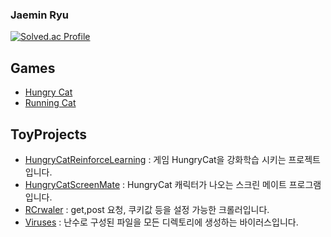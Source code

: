 ### Jaemin Ryu

[![Solved.ac Profile](http://mazassumnida.wtf/api/v2/generate_badge?boj=ryujm1828)](https://solved.ac/ryujm1828/)  

## Games
- [Hungry Cat](https://play.google.com/store/apps/details?id=com.Truer.HungryCat)
- [Running Cat](https://play.google.com/store/apps/details?id=com.Truer.RunningCat)
## ToyProjects
- [HungryCatReinforceLearning](https://github.com/ryujm1828/HungryCatReinforceLearning) : 게임 HungryCat을 강화학습 시키는 프로젝트입니다.
- [HungryCatScreenMate](https://github.com/ryujm1828/HungryCatScreenMate) : HungryCat 캐릭터가 나오는 스크린 메이트 프로그램입니다.
- [RCrwaler](https://github.com/ryujm1828/RCrawler) : get,post 요청, 쿠키값 등을 설정 가능한 크롤러입니다.
- [Viruses](https://github.com/ryujm1828/Viruses) : 난수로 구성된 파일을 모든 디렉토리에 생성하는 바이러스입니다.


